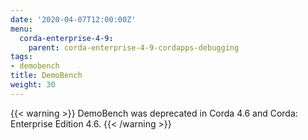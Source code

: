 ```yaml
---
date: '2020-04-07T12:00:00Z'
menu:
  corda-enterprise-4-9:
    parent: corda-enterprise-4-9-cordapps-debugging
tags:
- demobench
title: DemoBench
weight: 30
---
```


{{< warning >}}
DemoBench was deprecated in Corda 4.6 and Corda: Enterprise Edition  4.6.
{{< /warning >}}
